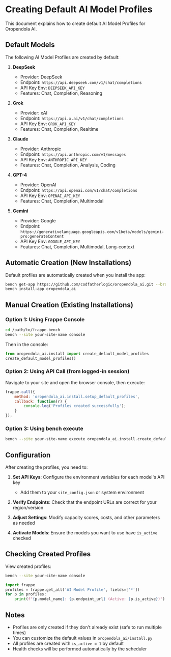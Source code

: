 # Creating Default AI Model Profiles

This document explains how to create default AI Model Profiles for Oropendola AI.

## Default Models

The following AI Model Profiles are created by default:

1. **DeepSeek**
   - Provider: DeepSeek
   - Endpoint: `https://api.deepseek.com/v1/chat/completions`
   - API Key Env: `DEEPSEEK_API_KEY`
   - Features: Chat, Completion, Reasoning

2. **Grok**
   - Provider: xAI
   - Endpoint: `https://api.x.ai/v1/chat/completions`
   - API Key Env: `GROK_API_KEY`
   - Features: Chat, Completion, Realtime

3. **Claude**
   - Provider: Anthropic
   - Endpoint: `https://api.anthropic.com/v1/messages`
   - API Key Env: `ANTHROPIC_API_KEY`
   - Features: Chat, Completion, Analysis, Coding

4. **GPT-4**
   - Provider: OpenAI
   - Endpoint: `https://api.openai.com/v1/chat/completions`
   - API Key Env: `OPENAI_API_KEY`
   - Features: Chat, Completion, Multimodal

5. **Gemini**
   - Provider: Google
   - Endpoint: `https://generativelanguage.googleapis.com/v1beta/models/gemini-pro:generateContent`
   - API Key Env: `GOOGLE_API_KEY`
   - Features: Chat, Completion, Multimodal, Long-context

## Automatic Creation (New Installations)

Default profiles are automatically created when you install the app:

```bash
bench get-app https://github.com/codfatherlogic/oropendola_ai.git --branch develop
bench install-app oropendola_ai
```

## Manual Creation (Existing Installations)

### Option 1: Using Frappe Console

```bash
cd /path/to/frappe-bench
bench --site your-site-name console
```

Then in the console:

```python
from oropendola_ai.install import create_default_model_profiles
create_default_model_profiles()
```

### Option 2: Using API Call (from logged-in session)

Navigate to your site and open the browser console, then execute:

```javascript
frappe.call({
    method: 'oropendola_ai.install.setup_default_profiles',
    callback: function(r) {
        console.log('Profiles created successfully');
    }
});
```

### Option 3: Using bench execute

```bash
bench --site your-site-name execute oropendola_ai.install.create_default_model_profiles
```

## Configuration

After creating the profiles, you need to:

1. **Set API Keys**: Configure the environment variables for each model's API key
   - Add them to your `site_config.json` or system environment

2. **Verify Endpoints**: Check that the endpoint URLs are correct for your region/version

3. **Adjust Settings**: Modify capacity scores, costs, and other parameters as needed

4. **Activate Models**: Ensure the models you want to use have `is_active` checked

## Checking Created Profiles

View created profiles:

```bash
bench --site your-site-name console
```

```python
import frappe
profiles = frappe.get_all('AI Model Profile', fields=['*'])
for p in profiles:
    print(f"{p.model_name}: {p.endpoint_url} (Active: {p.is_active})")
```

## Notes

- Profiles are only created if they don't already exist (safe to run multiple times)
- You can customize the default values in `oropendola_ai/install.py`
- All profiles are created with `is_active = 1` by default
- Health checks will be performed automatically by the scheduler
